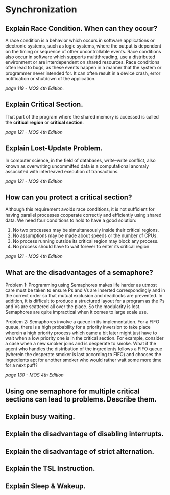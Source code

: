 # Synchronization

## Explain Race Condition. When can they occur?
A race condition is a behavior which occurs in software applications or electronic systems, such as logic systems, where the output is dependent on the timing or sequence of other uncontrollable events. Race conditions also occur in software which supports multithreading, use a distributed environment or are interdependent on shared resources. Race conditions often lead to bugs, as these events happen in a manner that the system or programmer never intended for. It can often result in a device crash, error notification or shutdown of the application. 

*page 119 - MOS 4th Edition.* 

## Explain Critical Section.
That part of the program where the shared memory is accessed is called the **critical region** or **critical section**. 

*page 121 - MOS 4th Edition* 
## Explain Lost-Update Problem.
In computer science, in the field of databases, write–write conflict, also known as overwriting uncommitted data is a computational anomaly associated with interleaved execution of transactions. 

*page 121 - MOS 4th Edition*

## How can you protect a critical section?
Although this requirement avoids race conditions, it is not sufficient for having parallel  processes  cooperate  correctly  and  efficiently  using  shared  data.  We   need four conditions to hold to have a good solution: 

1.   No two processes may be simultaneously inside their critical regions.
2.   No assumptions may be made about speeds or the number of CPUs.
3.   No process running outside its critical region may block any process.
4.   No process should have to wait forever to enter its critical region

*page 121 - MOS 4th Edition*

## What are the disadvantages of a semaphore?
Problem 1: Programming using Semaphores makes life harder as utmost care must be taken to ensure Ps and Vs are inserted correspondingly and in the correct order so that mutual exclusion and deadlocks are prevented. In addition, it is difficult to produce a structured layout for a program as the Ps and Vs are scattered all over the place. So the modularity is lost. Semaphores are quite impractical when it comes to large scale use.

Problem 2: Semaphores involve a queue in its implementation. For a FIFO queue, there is a high probability for a priority inversion to take place wherein a high priority process which came a bit later might just have to wait when a low priority one is in the critical section. For example, consider a case when a new smoker joins and is desperate to smoke. What if the agent who handles the distribution of the ingredients follows a FIFO queue (wherein the desperate smoker is last according to FIFO) and chooses the ingredients apt for another smoker who would rather wait some more time for a next puff?

*page 130 - MOS 4th Edition* 


## Using one semaphore for multiple critical sections can lead to problems. Describe them.

## Explain busy waiting.

## Explain the disadvantage of disabling interrupts.

## Explain the disadvantage of strict alternation.

## Explain the TSL Instruction.

## Explain Sleep & Wakeup.
